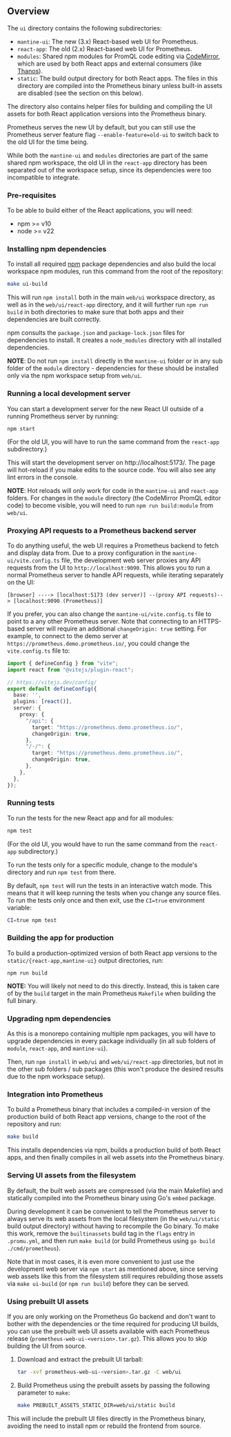 ## Overview

The `ui` directory contains the following subdirectories:

* `mantine-ui`: The new (3.x) React-based web UI for Prometheus.
* `react-app`: The old (2.x) React-based web UI for Prometheus.
* `modules`: Shared npm modules for PromQL code editing via [CodeMirror](https://codemirror.net/), which are used by both React apps and external consumers (like [Thanos](https://thanos.io/)).
* `static`: The build output directory for both React apps. The files in this directory are compiled into the Prometheus binary unless built-in assets are disabled (see the section on this below).

The directory also contains helper files for building and compiling the UI assets for both React application versions into the Prometheus binary.

Prometheus serves the new UI by default, but you can still use the Prometheus server feature flag `--enable-feature=old-ui` to switch back to the old UI for the time being.

While both the `mantine-ui` and `modules` directories are part of the same shared npm workspace, the old UI in the `react-app` directory has been separated out of the workspace setup, since its dependencies were too incompatible to integrate.

### Pre-requisites

To be able to build either of the React applications, you will need:

* npm >= v10
* node >= v22

### Installing npm dependencies

To install all required [npm](https://www.npmjs.com/) package dependencies and also build the local workspace npm modules, run this command from the root of the repository:

```bash
make ui-build
```

This will run `npm install` both in the main `web/ui` workspace directory, as well as in the `web/ui/react-app` directory, and it will further run `npm run build` in both directories to make sure that both apps and their dependencies are built correctly.

npm consults the `package.json` and `package-lock.json` files for dependencies to install. It creates a `node_modules` directory with all installed dependencies.

**NOTE**: Do not run `npm install` directly in the `mantine-ui` folder or in any sub folder of the `module` directory - dependencies for these should be installed only via the npm workspace setup from `web/ui`.

### Running a local development server

You can start a development server for the new React UI outside of a running Prometheus server by running:

    npm start

(For the old UI, you will have to run the same command from the `react-app` subdirectory.)

This will start the development server on http://localhost:5173/. The page will hot-reload if you make edits to the source code. You will also see any lint errors in the console.

**NOTE**: Hot reloads will only work for code in the `mantine-ui` and `react-app` folders. For changes in the `module` directory (the CodeMirror PromQL editor code) to become visible, you will need to run `npm run build:module` from `web/ui`.

### Proxying API requests to a Prometheus backend server

To do anything useful, the web UI requires a Prometheus backend to fetch and display data from. Due to a proxy configuration in the `mantine-ui/vite.config.ts` file, the development web server proxies any API requests from the UI to `http://localhost:9090`. This allows you to run a normal Prometheus server to handle API requests, while iterating separately on the UI:

    [browser] ----> [localhost:5173 (dev server)] --(proxy API requests)--> [localhost:9090 (Prometheus)]

If you prefer, you can also change the `mantine-ui/vite.config.ts` file to point to a any other Prometheus server. Note that connecting to an HTTPS-based server will require an additional `changeOrigin: true` setting. For example, to connect to the demo server at `https://prometheus.demo.prometheus.io/`, you could change the `vite.config.ts` file to:

```typescript
import { defineConfig } from "vite";
import react from "@vitejs/plugin-react";

// https://vitejs.dev/config/
export default defineConfig({
  base: '',
  plugins: [react()],
  server: {
    proxy: {
      "/api": {
        target: "https://prometheus.demo.prometheus.io/",
        changeOrigin: true,
      },
      "/-/": {
        target: "https://prometheus.demo.prometheus.io/",
        changeOrigin: true,
      },
    },
  },
});
```

### Running tests

To run the tests for the new React app and for all modules:

```bash
npm test
```

(For the old UI, you would have to run the same command from the `react-app` subdirectory.)

To run the tests only for a specific module, change to the module's directory and run `npm test` from there.

By default, `npm test` will run the tests in an interactive watch mode. This means that it will keep running the tests when you change any source files.
To run the tests only once and then exit, use the `CI=true` environment variable:

```bash
CI=true npm test
```

### Building the app for production

To build a production-optimized version of both React app versions to the `static/{react-app,mantine-ui}` output directories, run:

    npm run build

**NOTE:** You will likely not need to do this directly. Instead, this is taken care of by the `build` target in the main Prometheus `Makefile` when building the full binary.

### Upgrading npm dependencies

As this is a monorepo containing multiple npm packages, you will have to upgrade dependencies in every package individually (in all sub folders of `module`, `react-app`, and `mantine-ui`).

Then, run `npm install` in `web/ui` and `web/ui/react-app` directories, but not in the other sub folders / sub packages (this won't produce the desired results due to the npm workspace setup).

### Integration into Prometheus

To build a Prometheus binary that includes a compiled-in version of the production build of both React app versions, change to the
root of the repository and run:

```bash
make build
```

This installs dependencies via npm, builds a production build of both React apps, and then finally compiles in all web assets into the Prometheus binary.

### Serving UI assets from the filesystem

By default, the built web assets are compressed (via the main Makefile) and statically compiled into the Prometheus binary using Go's `embed` package.

During development it can be convenient to tell the Prometheus server to always serve its web assets from the local filesystem (in the `web/ui/static` build output directory) without having to recompile the Go binary. To make this work, remove the `builtinassets` build tag in the `flags` entry in `.promu.yml`, and then run `make build` (or build Prometheus using `go build ./cmd/prometheus`).

Note that in most cases, it is even more convenient to just use the development web server via `npm start` as mentioned above, since serving web assets like this from the filesystem still requires rebuilding those assets via `make ui-build` (or `npm run build`) before they can be served.

### Using prebuilt UI assets

If you are only working on the Prometheus Go backend and don't want to bother with the dependencies or the time required for producing UI builds, you can use the prebuilt web UI assets available with each Prometheus release (`prometheus-web-ui-<version>.tar.gz`). This allows you to skip building the UI from source.

1. Download and extract the prebuilt UI tarball:
   ```bash
   tar -xvf prometheus-web-ui-<version>.tar.gz -C web/ui
   ```

2. Build Prometheus using the prebuilt assets by passing the following parameter
   to `make`:
   ```bash
   make PREBUILT_ASSETS_STATIC_DIR=web/ui/static build
   ```

This will include the prebuilt UI files directly in the Prometheus binary, avoiding the need to install npm or rebuild the frontend from source.
